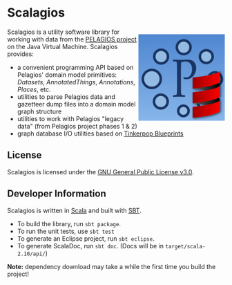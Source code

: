 # Scalagios

<p style="float:right">
  <img style="width:200px;" src="http://github.com/pelagios/scalagios/raw/master/scalagios-logo.png" />
</p> 

Scalagios is a utility software library for working with data from the [PELAGIOS project](http://pelagios-project.blogspot.com) on
the Java Virtual Machine. Scalagios provides:

* a convenient programming API based on Pelagios' domain model primitives: _Datasets_, _AnnotatedThings_, _Annotations_, _Places_, etc.
* utilities to parse Pelagios data and gazetteer dump files into a domain model graph structure
* utilities to work with Pelagios "legacy data" (from Pelagios project phases 1 & 2)
* graph database I/O utilities based on [Tinkerpop Blueprints](http://tinkerpop.com/)

## License

Scalagios is licensed under the [GNU General Public License v3.0](http://www.gnu.org/licenses/gpl.html).

## Developer Information

Scalagios is written in [Scala](http://www.scala-lang.org) and built with [SBT](http://www.scala-sbt.org/).

* To build the library, run `sbt package`.
* To run the unit tests, use `sbt test`
* To generate an Eclipse project, run `sbt eclipse`.
* To generate ScalaDoc, run `sbt doc`.  (Docs will be in `target/scala-2.10/api/`)

__Note:__ dependency download may take a while the first time you build the project!
